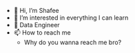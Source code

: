 - 👋 Hi, I’m Shafee
- 👀 I’m interested in everything I can learn
- 🌱 Data Engineer
- 📫 How to reach me
  - Why do you wanna reach me bro?

<!---
ikyorince/ikyorince is a ✨ special ✨ repository because its `README.md` (this file) appears on your GitHub profile.
You can click the Preview link to take a look at your changes.
--->
